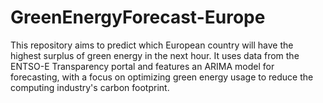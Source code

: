 # GreenEnergyForecast-Europe
 This repository aims to predict which European country will have the highest surplus of green energy in the next hour. It uses data from the ENTSO-E Transparency portal and features an ARIMA model for forecasting, with a focus on optimizing green energy usage to reduce the computing industry's carbon footprint.
